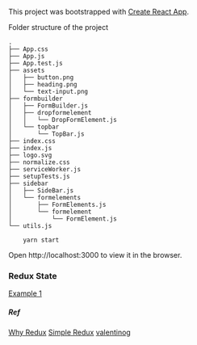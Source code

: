 This project was bootstrapped with [Create React App](https://github.com/facebook/create-react-app).

Folder structure of the project
```
.
├── App.css
├── App.js
├── App.test.js
├── assets
│   ├── button.png
│   ├── heading.png
│   └── text-input.png
├── formbuilder
│   ├── FormBuilder.js
│   ├── dropformelement
│   │   └── DropFormElement.js
│   └── topbar
│       └── TopBar.js
├── index.css
├── index.js
├── logo.svg
├── normalize.css
├── serviceWorker.js
├── setupTests.js
├── sidebar
│   ├── SideBar.js
│   └── formelements
│       ├── FormElements.js
│       └── formelement
│           └── FormElement.js
└── utils.js

```

```
    yarn start
```
Open http://localhost:3000 to view it in the browser.

### Redux State
[Example 1](https://react-redux.js.org/introduction/basic-tutorial#connecting-the-components)

##### Ref
[Why Redux](https://medium.com/better-programming/a-simple-redux-tutorial-starter-complete-code-example-9b2923572d71)
[Simple Redux](https://blog.tylerbuchea.com/super-simple-react-redux-application-example/)
[valentinog](https://www.valentinog.com/blog/redux/)

